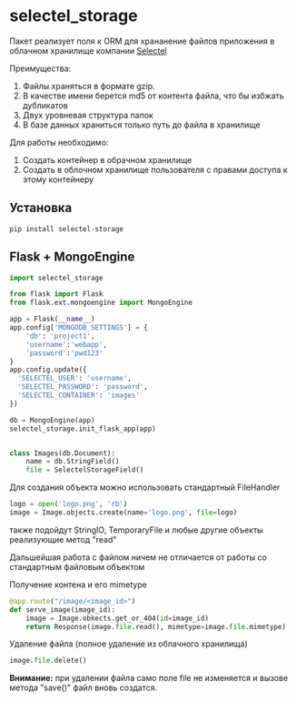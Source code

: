 # selectel_storage

Пакет реализует поля к ORM для хрананение файлов приложения в облачном хранилище компании [Selectel](https://selectel.ru/)

Преимущества:
  1. Файлы храняться в формате gzip. 
  2. В качестве имени берется md5 от контента файла, что бы избжать дубликатов
  3. Двух уровневая структура папок
  4. В базе данных храниться только путь до файла в хранилище

Для работы необходимо:
  1. Создать контейнер в обрачном хранилище
  2. Создать в облочном хранилище пользователя с правами доступа к этому контейнеру
  
## Установка
```
pip install selectel-storage
```

## Flask + MongoEngine
```python
import selectel_storage

from flask import Flask
from flask.ext.mongoengine import MongoEngine

app = Flask(__name__)
app.config['MONGODB_SETTINGS'] = {
    'db': 'project1',
    'username':'webapp',
    'password':'pwd123'
}
app.config.update({
  'SELECTEL_USER': 'username',
  'SELECTEL_PASSWORD': 'password',
  'SELECTEL_CONTAINER': 'images'
})

db = MongoEngine(app)
selectel_storage.init_flask_app(app)


class Images(db.Document):
    name = db.StringField()
    file = SelectelStorageField()

```

Для создания объекта можно использовать стандартный FileHandler

```python
logo = open('logo.png', 'rb')
image = Image.objects.create(name='logo.png', file=logo)
```
также подойдут StringIO, TemporaryFile и любые другие объекты реализующие метод "read"

Дальшейшая работа с файлом ничем не отличается от работы со стандартным файловым объектом

Получение контена и его mimetype
```python
@app.route("/image/<image_id>")
def serve_image(image_id):
    image = Image.obkects.get_or_404(id=image_id)
    return Response(image.file.read(), mimetype=image.file.mimetype)
```

Удаление файла (полное удаление из облачного хранилища)
```python
image.file.delete()
```
**Внимание:** при удалении файла само поле file не изменяется и вызове метода "save()" файл вновь создатся.


